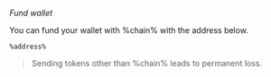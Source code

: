 *Fund wallet*

You can fund your wallet with %chain% with the address below.

`%address%`

> Sending tokens other than %chain% leads to permanent loss.